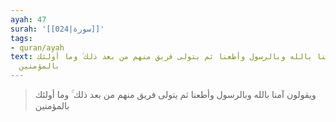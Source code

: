 ```yaml
---
ayah: 47
surah: '[[024|سورة]]'
tags:
- quran/ayah
text: ويقولون آمنا بالله وبالرسول وأطعنا ثم يتولى فريق منهم من بعد ذلك ۚ وما أولئك
  بالمؤمنين
---
```

> ويقولون آمنا بالله وبالرسول وأطعنا ثم يتولى فريق منهم من بعد ذلك ۚ وما أولئك بالمؤمنين
